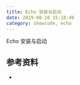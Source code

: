 ```yaml
---
title: Echo 安装与启动
date: 2019-08-10 15:18:48
category: showcode, echo
---
```


Echo 安装与启动



## 参考资料

- []()